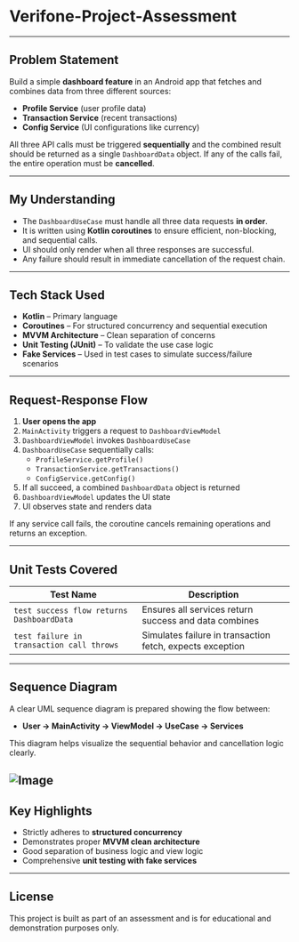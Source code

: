 # Verifone-Project-Assessment

---

## Problem Statement

Build a simple **dashboard feature** in an Android app that fetches and combines data from three different sources:
- **Profile Service** (user profile data)
- **Transaction Service** (recent transactions)
- **Config Service** (UI configurations like currency)

All three API calls must be triggered **sequentially** and the combined result should be returned as a single `DashboardData` object. If any of the calls fail, the entire operation must be **cancelled**.

---

## My Understanding

- The `DashboardUseCase` must handle all three data requests **in order**.
- It is written using **Kotlin coroutines** to ensure efficient, non-blocking, and sequential calls.
- UI should only render when all three responses are successful.
- Any failure should result in immediate cancellation of the request chain.

---

## Tech Stack Used

- **Kotlin** – Primary language
- **Coroutines** – For structured concurrency and sequential execution
- **MVVM Architecture** – Clean separation of concerns
- **Unit Testing (JUnit)** – To validate the use case logic
- **Fake Services** – Used in test cases to simulate success/failure scenarios

---

## Request-Response Flow

1. **User opens the app**
2. `MainActivity` triggers a request to `DashboardViewModel`
3. `DashboardViewModel` invokes `DashboardUseCase`
4. `DashboardUseCase` sequentially calls:
   - `ProfileService.getProfile()`
   - `TransactionService.getTransactions()`
   - `ConfigService.getConfig()`
5. If all succeed, a combined `DashboardData` object is returned
6. `DashboardViewModel` updates the UI state
7. UI observes state and renders data

If any service call fails, the coroutine cancels remaining operations and returns an exception.

---

## Unit Tests Covered

| Test Name                                      | Description                                              |
|-----------------------------------------------|----------------------------------------------------------|
| `test success flow returns DashboardData`     | Ensures all services return success and data combines    |
| `test failure in transaction call throws`     | Simulates failure in transaction fetch, expects exception|

---

## Sequence Diagram

A clear UML sequence diagram is prepared showing the flow between:
- **User → MainActivity → ViewModel → UseCase → Services**

This diagram helps visualize the sequential behavior and cancellation logic clearly.

![Image](https://github.com/user-attachments/assets/c5d280c1-499b-4276-8ca7-d89bdd81d253)
---

## Key Highlights

- Strictly adheres to **structured concurrency**
- Demonstrates proper **MVVM clean architecture**
- Good separation of business logic and view logic
- Comprehensive **unit testing with fake services**

---

## License

This project is built as part of an assessment and is for educational and demonstration purposes only.
